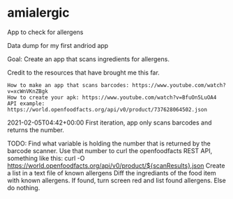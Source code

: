 # amialergic
App to check for allergens

Data dump for my first andriod app

Goal: Create an app that scans ingredients for allergens.

Credit to the resources that have brought me this far.

    How to make an app that scans barcodes: https://www.youtube.com/watch?v=xcWnVKnZBgk
    How to create your apk: https://www.youtube.com/watch?v=BfuOn5LuOA4
    API example: https://world.openfoodfacts.org/api/v0/product/737628064502.json

2021-02-05T04:42+00:00 First iteration, app only scans barcodes and returns the number.

TODO: Find what variable is holding the number that is returned by the barcode scanner. 
Use that number to curl the openfoodfacts REST API, something like this: curl -O https://world.openfoodfacts.org/api/v0/product/${scanResults}.json 
Create a list in a text file of known allergens Diff the ingrediants of the food item with known allergens. 
If found, turn screen red and list found allergens. 
Else do nothing.
